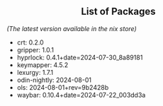 <!--- This list was auto-generated by ./helper.sh. DO NOT edit this file manually. -->

<h2 align="center">List of Packages</h2>

_(The latest version available in the nix store)_

- crt: 0.2.0
- gripper: 1.0.1
- hyprlock: 0.4.1+date=2024-07-30_8a89181
- keymapper: 4.5.2
- lexurgy: 1.7.1
- odin-nightly: 2024-08-01
- ols: 2024-08-01+rev=9b2428b
- waybar: 0.10.4+date=2024-07-22_003dd3a

